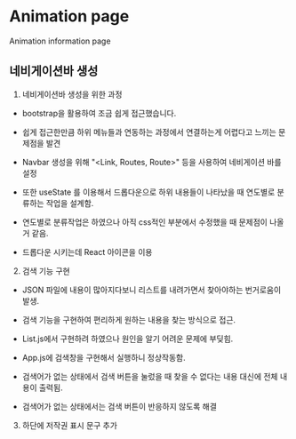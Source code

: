 # Animation page

Animation information page

## 네비게이션바 생성

1. 네비게이션바 생성을 위한 과정

- bootstrap을 활용하여 조금 쉽게 접근했습니다.

- 쉽게 접근한만큼 하위 메뉴들과 연동하는 과정에서 연결하는게 어렵다고 느끼는 문제점을 발견

- Navbar 생성을 위해 "<Link, Routes, Route>" 등을 사용하여 네비게이션 바를 설정

- 또한 useState 를 이용해서 드롭다운으로 하위 내용들이 나타났을 때 연도별로 분류하는 작업을 설계함.

- 연도별로 분류작업은 하였으나 아직 css적인 부분에서 수정했을 때 문제점이 나올 거 같음.

- 드롭다운 시키는데 React 아이콘을 이용

2. 검색 기능 구현

- JSON 파일에 내용이 많아지다보니 리스트를 내려가면서 찾아야하는 번거로움이 발생.

- 검색 기능을 구현하여 편리하게 원하는 내용을 찾는 방식으로 접근.

- List.js에서 구현하려 하였으나 원인을 알기 어려운 문제에 부딪힘.

- App.js에 검색창을 구현해서 실행하니 정상작동함.

- 검색어가 없는 상태에서 검색 버튼을 눌렀을 때 찾을 수 없다는 내용 대신에 전체 내용이 출력됨.

- 검색어가 없는 상태에서는 검색 버튼이 반응하지 않도록 해결

3. 하단에 저작권 표시 문구 추가
